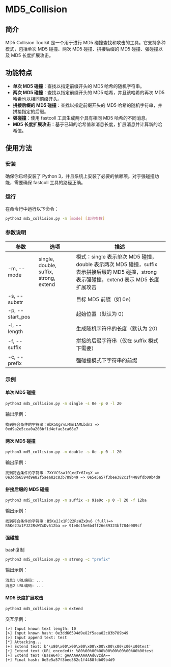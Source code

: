 # MD5_Collision
## 简介

MD5 Collision Toolkit 是一个用于进行 MD5 碰撞查找和攻击的工具。它支持多种模式，包括单次 MD5 碰撞、两次 MD5 碰撞、拼接后缀的 MD5 碰撞、强碰撞以及 MD5 长度扩展攻击。

## 功能特点

* **单次 MD5 碰撞**：查找以指定前缀开头的 MD5 哈希的随机字符串。
* **两次 MD5 碰撞**：查找以指定前缀开头的 MD5 哈希，并且该哈希的再次 MD5 哈希也以相同前缀开头。
* **拼接后缀的 MD5 碰撞**：查找以指定前缀开头的 MD5 哈希的随机字符串，并拼接指定的后缀。
* **强碰撞**：使用 fastcoll 工具生成两个具有相同 MD5 哈希的不同消息。
* **MD5 长度扩展攻击**：基于已知的哈希值和消息长度，扩展消息并计算新的哈希值。

## 使用方法

### 安装

确保你已经安装了 Python 3，并且系统上安装了必要的依赖项。对于强碰撞功能，需要确保 fastcoll 工具的路径正确。

### 运行

在命令行中运行以下命令：

```bash
python3 md5_collision.py -m [mode] [其他参数]
```

### 参数说明

| 参数                | 选项                                   | 描述                                                                                                                                      |
| --------------------- | ---------------------------------------- | ------------------------------------------------------------------------------------------------------------------------------------------- |
| -m, --mode          | single, double, suffix, strong, extend | 模式：single 表示单次 MD5 碰撞，double 表示两次 MD5 碰撞，suffix 表示拼接后缀的 MD5 碰撞，strong 表示强碰撞，extend 表示 MD5 长度扩展攻击 |
| -s, --substr        |                                        | 目标 MD5 前缀（如 0e）                                                                                                                    |
| -p, --start\_pos |                                        | 起始位置（默认为 0）                                                                                                                      |
| -l, --length        |                                        | 生成随机字符串的长度（默认为 20）                                                                                                         |
| -f, --suffix        |                                        | 拼接的后缀字符串（仅在 suffix 模式下需要）                                                                                                |
| -c, --prefix        |                                        | 强碰撞模式下字符串的前缀                                                                                                                  |

### 示例

#### 单次 MD5 碰撞

```bash
python3 md5_collision.py -m single -s 0e -p 0 -l 20
```

输出示例：

`找到符合条件的字符串：AbK5UgrvLMmn1AMLbdn2 => 0ed9a2e5cea0a208bf1d4efae3ca68e7`

#### 两次 MD5 碰撞

```bash
python3 md5_collision.py -m double -s 0e -p 0 -l 20
```

输出示例：

`找到符合条件的字符串：7XYVCSsa101eqTr6IxyX => 0e3dd66594d9e82f5aea82c83b789b49 => 0e5e5a57f3bee382c1f4488fdb09b4d9`

#### 拼接后缀的 MD5 碰撞

```bash
python3 md5_collision.py -m suffix -s 91e0c -p 0 -l 20 -f 12ba
```

输出示例：

`找到符合条件的字符串：B5Ke2Jx1PJ22RsWZxDv6 (full)=> B5Ke2Jx1PJ22RsWZxDv612ba => 91e0c15e6b4ff26e89323bf784e089cf`

#### 强碰撞

bash复制

```bash
python3 md5_collision.py -m strong -c "prefix"
```

输出示例：

```
消息1 URL编码: ...
消息2 URL编码: ...
```

#### MD5 长度扩展攻击

```bash
python3 md5_collision.py -m extend
```

交互示例：

```
[>] Input known text length: 10
[>] Input known hash: 0e3dd66594d9e82f5aea82c83b789b49
[>] Input append text: test
[*] Attacking...
[+] Extend text: b'\x80\x00\x00\x00\x00\x00\x00\x00\x00\x00test'
[+] Extend text (URL encoded): %80%00%00%00%00%00%00%00%00%00test
[+] Extend text (Base64): gAAAAAAAAAAAdGVzdA==
[+] Final hash: 0e5e5a57f3bee382c1f4488fdb09b4d9
```
